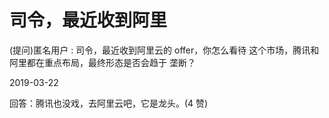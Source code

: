 # 司令，最近收到阿里

(提问)匿名用户 : 司令，最近收到阿里云的 offer，你怎么看待 这个市场，腾讯和阿里都在重点布局，最终形态是否会趋于 垄断？

2019-03-22

回答：腾讯也没戏，去阿里云吧，它是龙头。(4 赞)